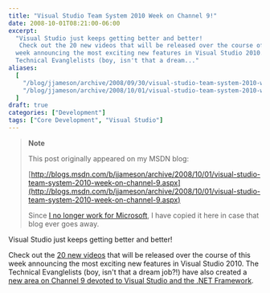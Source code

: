 ```yaml
---
title: "Visual Studio Team System 2010 Week on Channel 9!"
date: 2008-10-01T08:21:00-06:00
excerpt:
  "Visual Studio just keeps getting better and better! 
   Check out the 20 new videos that will be released over the course of this
  week announcing the most exciting new features in Visual Studio 2010. The
  Technical Evanglelists (boy, isn't that a dream..."
aliases:
  [
    "/blog/jjameson/archive/2008/09/30/visual-studio-team-system-2010-week-on-channel-9.aspx",
    "/blog/jjameson/archive/2008/10/01/visual-studio-team-system-2010-week-on-channel-9.aspx",
  ]
draft: true
categories: ["Development"]
tags: ["Core Development", "Visual Studio"]
---
```


> **Note**
>
> This post originally appeared on my MSDN blog:
>
> [http://blogs.msdn.com/b/jjameson/archive/2008/10/01/visual-studio-team-system-2010-week-on-channel-9.aspx](http://blogs.msdn.com/b/jjameson/archive/2008/10/01/visual-studio-team-system-2010-week-on-channel-9.aspx)
>
> Since
> [I no longer work for Microsoft](/blog/jjameson/2011/09/02/last-day-with-microsoft),
> I have copied it here in case that blog ever goes away.

Visual Studio just keeps getting better and better!

Check out the
[20 new videos](http://channel9.msdn.com/posts/VisualStudio/Visual-Studio-Team-System-2010-Week-on-Channel-9/)
that will be released over the course of this week announcing the most exciting
new features in Visual Studio 2010. The Technical Evanglelists (boy, isn't that
a dream job?!) have also created a
[new area on Channel 9 devoted to Visual Studio and the .NET Framework](http://channel9.msdn.com/VisualStudio/).
